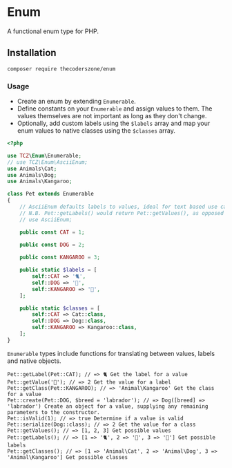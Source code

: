 # Enum

A functional enum type for PHP.

## Installation
```
composer require thecoderszone/enum
```

### Usage
- Create an enum by extending `Enumerable`.
- Define constants on your `Enumerable` and assign values to them. The values themselves are not important as long as they don't change.
- Optionally, add custom labels using the `$labels` array and map your enum values to native classes using the `$classes` array.
```php
<?php

use TCZ\Enum\Enumerable;
// use TCZ\Enum\AsciiEnum;
use Animals\Cat;
use Animals\Dog;
use Animals\Kangaroo;

class Pet extends Enumerable
{
    // AsciiEnum defaults labels to values, ideal for text based use cases.
    // N.B. Pet::getLabels() would return Pet::getValues(), as opposed to the $labels array.
    // use AsciiEnum;

    public const CAT = 1;

    public const DOG = 2;
    
    public const KANGAROO = 3;

    public static $labels = [
        self::CAT => '🐈',
        self::DOG => '🦮',
        self::KANGAROO => '🦘',
    ];

    public static $classes = [
        self::CAT => Cat::class,
        self::DOG => Dog::class,
        self::KANGAROO => Kangaroo::class,
    ];
}
```
`Enumerable` types include functions for translating between values, labels and native objects.  

`Pet::getLabel(Pet::CAT); // => 🐈 Get the label for a value`  
`Pet::getValue('🦮'); // => 2 Get the value for a label`  
`Pet::getClass(Pet::KANGAROO); // => 'Animal\Kangaroo' Get the class for a value`  
`Pet::create(Pet::DOG, $breed = 'labrador'); // => Dog([breed] => 'labrador') Create an object for a value, supplying any remaining parameters to the constructor.`  
`Pet::isValid(1); // => true Determine if a value is valid`  
`Pet::serialize(Dog::class); // => 2 Get the value for a class`  
`Pet::getValues(); // => [1, 2, 3] Get possible values`  
`Pet::getLabels(); // => [1 => '🐈', 2 => '🦮', 3 => '🦘'] Get possible labels`  
`Pet::getClasses(); // => [1 => 'Animal\Cat', 2 => 'Animal\Dog', 3 => 'Animal\Kangaroo'] Get possible classes`
